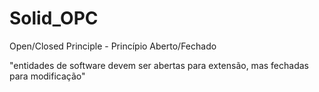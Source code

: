 # Solid_OPC
Open/Closed Principle - Princípio Aberto/Fechado

"entidades de software devem ser abertas para extensão, mas fechadas para modificação"